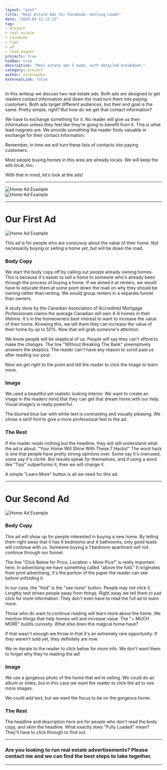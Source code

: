 ```yaml
---
layout: "post"
title: "Real Estate Ads for Facebook: Getting Leads"
date: "2019-03-12 22:22"
tag:
- project
- real estate
- facebook
- tips
- ad
- lead magnet
projects: true
hidden: true
description: "Real estate ads I made, with detailed breakdown."
category: project
author: nickrowdon
externalLink: false
---
```


In this writeup we discuss two real estate ads. Both ads are designed to get readers contact information and down the road turn them into paying customers. Both ads target different audiences, but their end goal is the same. Pretty simple, right? But how do we get that contact information?

We have to exchange something for it. No reader will give us their information unless they feel like they’re going to benefit from it. This is what lead magnets are. We provide something the reader finds valuable in exchange for their contact information.

Remember, in time we will turn these lists of contacts into paying customers.

Most people buying homes in this area are already locals. We will keep the ads local, too.

With that in mind, let’s look at the ads!

---

<div class="side-by-side">
    <div class="toleft">
      <picture>
        <img src="{{ site.url }}/assets/images/realestate/homead1.jpg" alt="Home Ad Example">
      </picture>
    </div>
    <div class="toright">
      <picture>
        <img src="{{ site.url }}/assets/images/realestate/homead2.jpg" alt="Home Ad Example">
      </picture>
    </div>
</div>

---

# Our First Ad

<picture>
  <img src="{{ site.url }}/assets/images/realestate/homead1.jpg" alt="Home Ad Example">
</picture>

This ad is for people who are conscious about the value of their home. Not necessarily buying or selling a home yet, but will be down the road.

### Body Copy

We start the body copy off by calling out people already owning homes. This is because it's easier to sell a home to someone who's already been through the process of buying a home. If we aimed it at renters, we would have to educate them at some point down the road on why they should be owning rather than renting. We would group renters in a separate funnel than owners.

A study done by the Canadian Association of Accredited Mortgage Professionals claims the average Canadian will own 4-6 homes in their lifetime. It's in the homeowners best interest to want to increase the value of their home. Knowing this, we tell them they can increase the value of their home by up to 50%. Now that will grab someone's attention.

We know people will be skeptical of us. People will say they can't afford to make the changes. The line "Without Breaking The Bank" preemptively answers the skeptics. The reader can't have any reason to scroll past us after reading our post.

Next we get right to the point and tell the reader to click the image to learn more.

### Image

We used a beautiful yet realistic looking interior. We want to create an image in the readers mind that they can get that dream home with our help. Visual imagery is really powerful.

The blurred blue bar with white text is contrasting and visually pleasing. We chose a serif font to give a more professional feel to the ad.

### The Rest

If the reader reads nothing but the headline, they will still understand what the ad is about. "Your Home Will Shine With These 7 Hacks!" The word hack is one that people have pretty strong opinions over. Some say it's overused, some say it's cliché. But results speak for themselves, and if using a word like "Tips" outperforms it, then we will change it.

A simple "Learn More" button is all we need for this ad.

---

# Our Second Ad

<picture>
  <img src="{{ site.url }}/assets/images/realestate/homead2.jpg" alt="Home Ad Example">
</picture>

### Body Copy

This ad will show up for people interested in buying a new home. By telling them right away that it has 6 bedrooms and 4 bathrooms, only good leads will continue with us. Someone buying a 1 bedroom apartment will not continue through our funnel.


The line "Click Below for Price, Location + More Pics!" is really important here. In advertising we have something called "above the fold." It originates from print advertising, it's the portion of the paper the reader can see before unfolding it.

In our case, the "fold" is the "see more" button. People may not click it. Lengthy text drives people away from things. Right away we tell them to just click for more information. They don't even have to read the full ad to learn more.

Those who do want to continue reading will learn more about the home. We mention things that help homes sell and increase value. The "+ MUCH MORE" builds curiosity. What else does this magical home have?

If that wasn't enough we throw in that it's an extremely rare opportunity. If they weren't sold yet, they definitely are now.

We re-iterate to the reader to click below for more info. We don't want them to forget why they're reading the ad!

### Image

We use a gorgeous photo of the home that we're selling. We could do an album or video, but in this case we want the reader to click the ad to see more images.

We could add text, but we want the focus to be on the gorgeous home.

### The Rest

The headline and description here are for people who don't read the body copy, and skim the headline. What exactly does "Fully Loaded" mean? They'll have to click through to find out.

---
### Are you looking to run real estate advertisements? Please contact me and we can find the best steps to take together.
---

